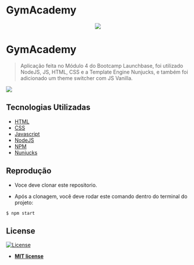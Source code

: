 # GymAcademy
<p align="center">
  <img src="https://user-images.githubusercontent.com/56702162/79519326-e7408080-8029-11ea-9a21-5ab30a5732ca.png">
</p>



#  GymAcademy

> Aplicação feita no Módulo 4 do Bootcamp Launchbase, foi utilizado NodeJS, JS, HTML, CSS e a Template Engine Nunjucks, e também foi adicionado um theme switcher com JS Vanilla.

<img src="https://user-images.githubusercontent.com/56702162/79520043-fde7d700-802b-11ea-8abb-c45379630347.gif">


## Tecnologias Utilizadas
- <a href="https://developer.mozilla.org/pt-BR/docs/Web/HTML">HTML</a>
- <a href="https://developer.mozilla.org/pt-BR/docs/Web/CSS">CSS</a>
- <a href="https://developer.mozilla.org/pt-BR/docs/Web/JavaScript">Javascript</a>
- <a href="https://nodejs.org/en/">NodeJS</a>
- <a href="https://www.npmjs.com/">NPM</a>
- <a href="https://mozilla.github.io/nunjucks/">Nunjucks</a>


## Reprodução

- Voce  deve clonar este repositorio.

- Após a clonagem, você deve rodar este comando dentro do terminal do projeto:
>
```shell
$ npm start
```

## License

[![License](http://img.shields.io/:license-mit-blue.svg?style=flat-square)](http://badges.mit-license.org)

- **[MIT license](http://opensource.org/licenses/mit-license.php)**
